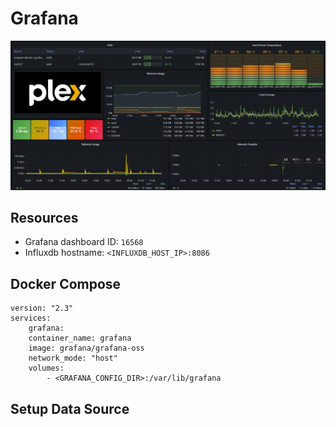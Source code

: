 # Grafana
![grafana](assets/grafana.png)


## Resources
- Grafana dashboard ID: `16568`
- Influxdb hostname: `<INFLUXDB_HOST_IP>:8086`

## Docker Compose
```docker
version: "2.3"
services:
    grafana:
    container_name: grafana
    image: grafana/grafana-oss
    network_mode: "host"
    volumes:
        - <GRAFANA_CONFIG_DIR>:/var/lib/grafana
```

## Setup Data Source
